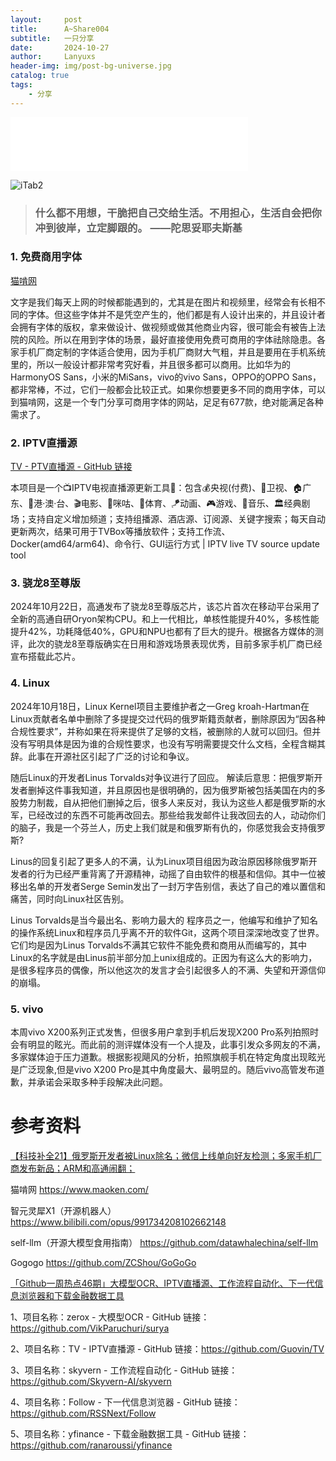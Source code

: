 ```yaml
---
layout:     post
title:      A~Share004
subtitle:   一只分享
date:       2024-10-27
author:     Lanyuxs
header-img: img/post-bg-universe.jpg
catalog: true
tags:
    - 分享
---
```


<iframe frameborder="no" border="0" marginwidth="0" marginheight="0" width=380 height=86 src="//music.163.com/outchain/player?type=2&id=1813238283&auto=0&height=66"></iframe>

![iTab2](https://p.ipic.vip/go0jgj.webp)

> ### 什么都不用想，干脆把自己交给生活。不用担心，生活自会把你冲到彼岸，立定脚跟的。 ——陀思妥耶夫斯基


### 1. 免费商用字体

[猫啃​网](https://www.maoken.com/)

文字是我们每天上网的时候都能遇到的，尤其是在图片和视频里，经常会有长相不同的字体。但这些字体并不是凭空产生的，他们都是有人设计出来的，并且设计者会拥有字体的版权，拿来做设计、做视频或做其他商业内容，很可能会有被告上法院的风险。所以在用到字体的场景，最好直接使用免费可商用的字体祛除隐患。各家手机厂商定制的字体适合使用，因为手机厂商财大气粗，并且是要用在手机系统里的，所以一般设计都非常考究好看，并且很多都可以商用。比如华为的HarmonyOS Sans，小米的MiSans，vivo的vivo Sans，OPPO的OPPO Sans，都非常棒，不过，它们一般都会比较正式。如果你想要更多不同的商用字体，可以到猫啃网，这是一个专门分享可商用字体的网站，足足有677款，绝对能满足各种需求了。

### 2. IPTV直播源

[TV - PTV直播源 - GitHub 链接](https://github.com/Guovin/TV)

本项目是一个📺IPTV电视直播源更新工具🚀：包含💰央视(付费)、📡卫视、🏠广东、🌊港·澳·台、🎬电影、🎥咪咕、🏀体育、🪁动画、🎮游戏、🎵音乐、🏛经典剧场；支持自定义增加频道；支持组播源、酒店源、订阅源、关键字搜索；每天自动更新两次，结果可用于TVBox等播放软件；支持工作流、Docker(amd64/arm64)、命令行、GUI运行方式 | IPTV live TV source update tool

### 3. 骁龙8至尊版

2024年10月22日，高通发布了骁龙8至尊版芯片，该芯片首次在移动平台采用了全新的高通自研Oryon架构CPU。和上一代相比，单核性能提升40%，多核性能提升42%，功耗降低40%，GPU和NPU也都有了巨大的提升。根据各方媒体的测评，此次的骁龙8至尊版确实在日用和游戏场景表现优秀，目前多家手机厂商已经宣布搭载此芯片。

### 4. Linux

2024年10月18日，Linux Kernel项目主要维护者之一Greg kroah-Hartman在Linux贡献者名单中删除了多提提交过代码的俄罗斯籍贡献者，删除原因为“因各种合规性要求”，并称如果在将来提供了足够的文档，被删除的人就可以回归。但并没有写明具体是因为谁的合规性要求，也没有写明需要提交什么文档，全程含糊其辞。此事在开源社区引起了广泛的讨论和争议。

随后Linux的开发者Linus Torvalds对争议进行了回应。 解读后意思：把俄罗斯开发者删掉这件事我知道，并且原因也是很明确的，因为俄罗斯被包括美国在内的多股势力制裁，自从把他们删掉之后，很多人来反对，我认为这些人都是俄罗斯的水军，已经改过的东西不可能再改回去。那些给我发邮件让我改回去的人，动动你们的脑子，我是一个芬兰人，历史上我们就是和俄罗斯有仇的，你感觉我会支持俄罗斯?

Linus的回复引起了更多人的不满，认为Linux项目组因为政治原因移除俄罗斯开发者的行为已经严重背离了开源精神，动摇了自由软件的根基和信仰。其中一位被移出名单的开发者Serge Semin发出了一封万字告别信，表达了自己的难以置信和痛苦，同时向Linux社区告别。

Linus Torvalds是当今最出名、影响力最大的 程序员之一，他编写和维护了知名的操作系统Linux和程序员几乎离不开的软件Git，这两个项目深深地改变了世界。它们均是因为Linus Torvalds不满其它软件不能免费和商用从而编写的，其中Linux的名字就是由Linus前半部分加上unix组成的。正因为有这么大的影响力，是很多程序员的偶像，所以他这次的发言才会引起很多人的不满、失望和开源信仰的崩塌。


### 5. vivo

本周vivo X200系列正式发售，但很多用户拿到手机后发现X200 Pro系列拍照时会有明显的眩光。而此前的测评媒体没有一个人提及，此事引发众多网友的不满，多家媒体迫于压力道歉。根据影视飓风的分析，拍照旗舰手机在特定角度出现眩光是广泛现象,但是vivo X200 Pro是其中角度最大、最明显的。随后vivo高管发布道歉，并承诺会采取多种手段解决此问题。

# 参考资料

[【科技补全21】俄罗斯开发者被Linux除名；微信上线单向好友检测；多家手机厂商发布新品；ARM和高通闹翻；](https://b23.tv/sCuq1ZM) 

猫啃​网
https://www.maoken.com/

智元​灵犀X​1（开源机器人）
https://www.bilibili.com/opus/991734208102662148

self-llm（开源大模型食用指南）
https://github.com/datawhalechina/self-llm

Gogogo
https://github.com/ZCShou/GoGoGo ​


[「Github一周热点46期」大模型OCR、IPTV直播源、工作流程自动化、下一代信息浏览器和下载金融数据工具](https://b23.tv/vgoFzMg)

1、项目名称：zerox - 大模型OCR - GitHub 链接：https://github.com/VikParuchuri/surya

2、项目名称：TV - IPTV直播源 - GitHub 链接：https://github.com/Guovin/TV

3、项目名称：skyvern - 工作流程自动化 - GitHub 链接：https://github.com/Skyvern-AI/skyvern

4、项目名称：Follow - 下一代信息浏览器 - GitHub 链接：https://github.com/RSSNext/Follow

5、项目名称：yfinance - 下载金融数据工具 - GitHub 链接：https://github.com/ranaroussi/yfinance




